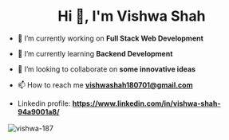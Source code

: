 
<h1 align="center">Hi 👋, I'm Vishwa Shah</h1>

- 🔭 I’m currently working on **Full Stack Web Development**

- 🌱 I’m currently learning **Backend Development**

- 👯 I’m looking to collaborate on **some innovative ideas**

- 📫 How to reach me **vishwashah180701@gmail.com**

- Linkedin profile: **https://www.linkedin.com/in/vishwa-shah-94a9001a8/**

<p>&nbsp;<img align="center" src="https://github-readme-stats.vercel.app/api?username=vishwa-187&show_icons=true&locale=en" alt="vishwa-187" /></p>
